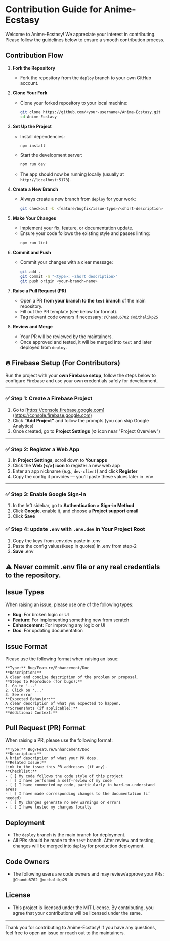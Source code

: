 # Contribution Guide for Anime-Ecstasy

Welcome to Anime-Ecstasy! We appreciate your interest in contributing. Please follow the guidelines below to ensure a smooth contribution process.

## Contribution Flow

1. **Fork the Repository**
   - Fork the repository from the `deploy` branch to your own GitHub account.

2. **Clone Your Fork**
   - Clone your forked repository to your local machine:
     ```bash
     git clone https://github.com/<your-username>/Anime-Ecstasy.git
     cd Anime-Ecstasy
     ```

3. **Set Up the Project**
   - Install dependencies:
     ```bash
     npm install
     ```
   - Start the development server:
     ```bash
     npm run dev
     ```
   - The app should now be running locally (usually at `http://localhost:5173`).

4. **Create a New Branch**
   - Always create a new branch from `deploy` for your work:
     ```bash
     git checkout -b <feature/bugfix/issue-type>/<short-description>
     ```

5. **Make Your Changes**
   - Implement your fix, feature, or documentation update.
   - Ensure your code follows the existing style and passes linting:
     ```bash
     npm run lint
     ```

6. **Commit and Push**
   - Commit your changes with a clear message:
     ```bash
     git add .
     git commit -m "<type>: <short description>"
     git push origin <your-branch-name>
     ```

7. **Raise a Pull Request (PR)**
   - Open a PR **from your branch to the `test` branch** of the main repository.
   - Fill out the PR template (see below for format).
   - Tag relevant code owners if necessary: `@Chandu6702 @mithalikp25`

8. **Review and Merge**
   - Your PR will be reviewed by the maintainers.
   - Once approved and tested, it will be merged into `test` and later deployed from `deploy`.

## 🔥 Firebase Setup (For Contributors)

Run the project with your **own Firebase setup**, follow the steps below to configure Firebase and use your own credentials safely for development.

---

### ✅ Step 1: Create a Firebase Project

1. Go to [https://console.firebase.google.com](https://console.firebase.google.com)
2. Click **"Add Project"** and follow the prompts (you can skip Google Analytics)
3. Once created, go to **Project Settings** (⚙️ icon near "Project Overview")

---

### ✅ Step 2: Register a Web App

1. In **Project Settings**, scroll down to **Your apps**
2. Click the **Web (</>) icon** to register a new web app
3. Enter an app nickname (e.g., `dev-client`) and click **Register**
4. Copy the config it provides — you'll paste these values later in .env

---

### ✅ Step 3: Enable Google Sign-In

1. In the left sidebar, go to **Authentication > Sign-in Method**
2. Click **Google**, enable it, and choose a **Project support email**
3. Click **Save**


### ✅ Step 4: update `.env` with `.env.dev` in Your Project Root
1. Copy the keys from .env.dev paste in .env
2. Paste the config values(keep in quotes) in .env from step-2
3. **Save** .env

⚠️ Never commit .env file or any real credentials to the repository.
---

## Issue Types

When raising an issue, please use one of the following types:
- **Bug**: For broken logic or UI
- **Feature**: For implementing something new from scratch
- **Enhancement**: For improving any logic or UI
- **Doc**: For updating documentation

## Issue Format

Please use the following format when raising an issue:
```
**Type:** Bug/Feature/Enhancement/Doc
**Description:**
A clear and concise description of the problem or proposal.
**Steps to Reproduce (for bugs):**
1. Go to '...'
2. Click on '...'
3. See error
**Expected Behavior:**
A clear description of what you expected to happen.
**Screenshots (if applicable):**
**Additional Context:**
```

## Pull Request (PR) Format

When raising a PR, please use the following format:
```
**Type:** Bug/Feature/Enhancement/Doc
**Description:**
A brief description of what your PR does.
**Related Issue:**
Link to the issue this PR addresses (if any).
**Checklist:**
- [ ] My code follows the code style of this project
- [ ] I have performed a self-review of my code
- [ ] I have commented my code, particularly in hard-to-understand areas
- [ ] I have made corresponding changes to the documentation (if needed)
- [ ] My changes generate no new warnings or errors
- [ ] I have tested my changes locally
```

## Deployment
- The `deploy` branch is the main branch for deployment.
- All PRs should be made to the `test` branch. After review and testing, changes will be merged into `deploy` for production deployment.

## Code Owners
- The following users are code owners and may review/approve your PRs: `@Chandu6702 @mithalikp25`

## License
- This project is licensed under the MIT License. By contributing, you agree that your contributions will be licensed under the same.

---
Thank you for contributing to Anime-Ecstasy! If you have any questions, feel free to open an issue or reach out to the maintainers. 